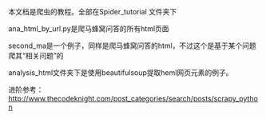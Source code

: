 本文档是爬虫的教程。全部在Spider_tutorial 文件夹下

ana_html_by_url.py是爬马蜂窝问答的所有html页面

second_ma是一个例子，同样是爬马蜂窝问答的html，不过这个是基于某个问题爬其“相关问题”的

analysis_html文件夹下是使用beautifulsoup提取heml网页元素的例子。

进阶参考：http://www.thecodeknight.com/post_categories/search/posts/scrapy_python
